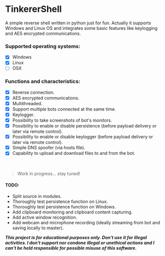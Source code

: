 # TinkererShell
A simple reverse shell written in python just for fun.
Actually it supports Windows and Linux OS and integrates some basic features like keylogging and AES encrypted communications.


### Supported operating systems:
 - [x] Windows
 - [x] Linux
 - [ ] OSX

### Functions and characteristics:
 - [x] Reverse connection.
 - [x] AES encrypted communications.
 - [x] Multithreaded.
 - [x] Support multiple bots connected at the same time.
 - [x] Keylogger.
 - [x] Possibility to take screenshots of bot's monitors.
 - [x] Possibility to enable or disable persistence (before payload delivery or later via remote control).
 - [x] Possibility to enable or disable keylogger (before payload delivery or later via remote control).
 - [x] Simple DNS spoofer (via hosts file).
 - [x] Capability to upload and download files to and from the bot.<br/><br/><br/>

 > Work in progress... stay tuned!
 
#### TODO:

* Split source in modules.
* Thoroughly test persistence function on Linux.
* Thoroughly test persistence function on Windows.
* Add clipboard monitoring and clipboard content capturing.
* Add active window recognition.
* Add webcam and microphone recording (ideally streaming from bot and saving locally to master).



**_This project is for educational purposes only. Don't use it for illegal activities. I don't support nor condone illegal or unethical actions and I can't be held responsible for possible misuse of this software._**
